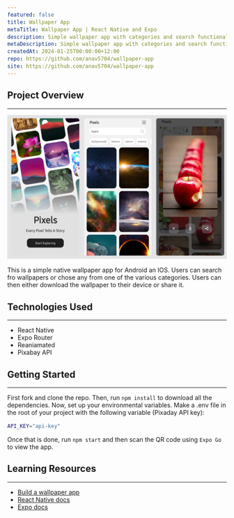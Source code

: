 ```yaml
---
featured: false
title: Wallpaper App
metaTitle: Wallpaper App | React Native and Expo
description: Simple wallpaper app with categories and search functionality.
metaDescription: Simple wallpaper app with categories and search functionality. Built using React Native and Expo.
createdAt: 2024-01-25T00:00:00+12:00
repo: https://github.com/anav5704/wallpaper-app
site: https://github.com/anav5704/wallpaper-app
---
```


## Project Overview

---

[![Wallpaper App Demo](./images/wallpaper-app-demo.webp)](https://github.com/anav5704/wallpaper-app)

This is a simple native wallpaper app for Android an IOS. Users can search fro wallpapers or chose any from one of the various categories. Users can then either download the wallpaper to their device or share it.

## Technologies Used

---

-   React Native
-   Expo Router
-   Reaniamated
-   Pixabay API

## Getting Started

---

First fork and clone the repo. Then, run `npm install` to download all the dependencies. Now, set up your environmental variables. Make a .env file in the root of your project with the following variable (Pixaday API key):

```sh
API_KEY="api-key"
```

Once that is done, run `npm start` and then scan the QR code using `Expo Go` to view the app.

## Learning Resources

---

-   [Build a wallpaper app](https://www.youtube.com/watch?v=Feqq9e04svw)
-   [React Native docs](https://reactnative.dev)
-   [Expo docs](https://expo.dev)
